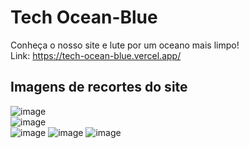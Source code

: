 # Tech Ocean-Blue 
Conheça o nosso site e lute por um oceano mais limpo! <br>
Link: https://tech-ocean-blue.vercel.app/

## Imagens de recortes do site
![image](https://github.com/EnzoDPrado/Tech-Ocean-Blue/assets/103393497/0a10c4b2-2197-4efe-96d1-aef08cc5afbd) <br>
![image](https://github.com/EnzoDPrado/Tech-Ocean-Blue/assets/103393497/7345db9f-75fa-4b5f-8459-549ca8009076) <br>
![image](https://github.com/EnzoDPrado/Tech-Ocean-Blue/assets/103393497/fcfd1d65-7ce2-413a-b1e5-bee6c84bb4ee) ![image](https://github.com/EnzoDPrado/Tech-Ocean-Blue/assets/103393497/d79ec62f-4b9d-4556-a7ac-32953d732215) ![image](https://github.com/EnzoDPrado/Tech-Ocean-Blue/assets/103393497/09084c17-3b8a-4ea3-8b28-5e320e3e8c94)

